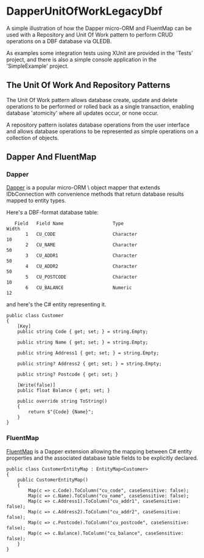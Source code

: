 # DapperUnitOfWorkLegacyDbf

A simple illustration of how the Dapper micro-ORM and FluentMap can be used with a Repository and Unit Of Work pattern to perform CRUD operations on a DBF database via OLEDB.

As examples some integration tests using XUnit are provided in the 'Tests' project, and there is also a simple console application in the 'SimpleExample' project.

## The Unit Of Work And Repository Patterns

The Unit Of Work pattern allows database create, update and delete operations to be performed or rolled back as a single transaction, enabling database 'atomicity' where all updates occur, or none occur.

A repository pattern isolates database operations from the user interface and allows database operations to be represented as simple operations on a collection of objects.



## Dapper And FluentMap

### Dapper
[Dapper](https://github.com/DapperLib/Dapper) is a popular micro-ORM \ object mapper that extends IDbConnection with convenience methods that return database results mapped to entity types.

Here's a DBF-format database table:

```
   Field   Field Name                  Type                                  Width
       1   CU_CODE                     Character                                10
       2   CU_NAME                     Character                                50
       3   CU_ADDR1                    Character                                50
       4   CU_ADDR2                    Character                                50
       5   CU_POSTCODE                 Character                                10
       6   CU_BALANCE                  Numeric                                  12
```

and here's the C# entity representing it.

```
public class Customer
{
    [Key]
    public string Code { get; set; } = string.Empty;

    public string Name { get; set; } = string.Empty;

    public string Address1 { get; set; } = string.Empty;

    public string? Address2 { get; set; } = string.Empty;

    public string? Postcode { get; set; }

    [Write(false)]
    public float Balance { get; set; }

    public override string ToString()
    {
        return $"{Code} {Name}";
    }
}
```


### FluentMap
[FluentMap](https://github.com/henkmollema/Dapper-FluentMap) is a Dapper extension allowing the mapping between C# entity properties and the associated database table fields to be explicitly declared.

```
public class CustomerEntityMap : EntityMap<Customer>
{
    public CustomerEntityMap()
    {
        Map(c => c.Code).ToColumn("cu_code", caseSensitive: false);
        Map(c => c.Name).ToColumn("cu_name", caseSensitive: false);
        Map(c => c.Address1).ToColumn("cu_addr1", caseSensitive: false);
        Map(c => c.Address2).ToColumn("cu_addr2", caseSensitive: false);
        Map(c => c.Postcode).ToColumn("cu_postcode", caseSensitive: false);
        Map(c => c.Balance).ToColumn("cu_balance", caseSensitive: false);
    }
}
```


